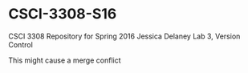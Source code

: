 # CSCI-3308-S16
CSCI 3308 Repository for Spring 2016
Jessica Delaney
Lab 3, Version Control

This might cause a merge conflict